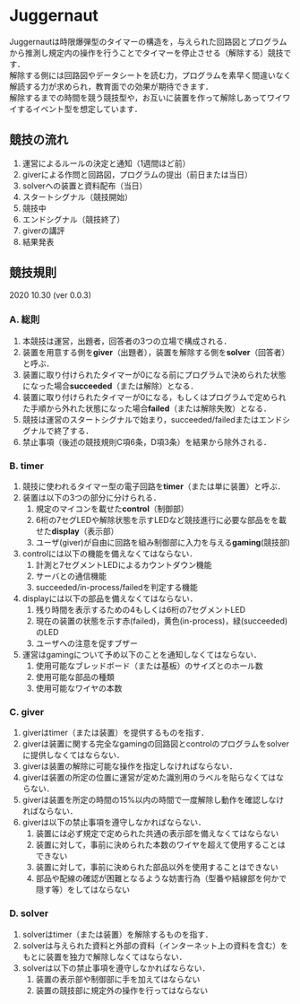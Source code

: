 # Juggernaut
Juggernautは時限爆弾型のタイマーの構造を，与えられた回路図とプログラムから推測し規定内の操作を行うことでタイマーを停止させる（解除する）競技です．  
解除する側には回路図やデータシートを読む力，プログラムを素早く間違いなく解読する力が求められ，教育面での効果が期待できます．  
解除するまでの時間を競う競技型や，お互いに装置を作って解除しあってワイワイするイベント型を想定しています．  


## 競技の流れ
1. 運営によるルールの決定と通知（1週間ほど前）
1. giverによる作問と回路図，プログラムの提出（前日または当日）
1. solverへの装置と資料配布（当日）
1. スタートシグナル（競技開始）
1. 競技中
1. エンドシグナル（競技終了）
1. giverの講評
1. 結果発表


## 競技規則
2020 10.30 (ver 0.0.3)

### A. 総則
1. 本競技は運営，出題者，回答者の3つの立場で構成される．
1. 装置を用意する側を**giver**（出題者），装置を解除する側を**solver**（回答者）と呼ぶ．
1. 装置に取り付けられたタイマーが0になる前にプログラムで決められた状態になった場合**succeeded**（または解除）となる．
1. 装置に取り付けられたタイマーが0になる，もしくはプログラムで定められた手順から外れた状態になった場合**failed**（または解除失敗）となる．
1. 競技は運営のスタートシグナルで始まり，succeeded/failedまたはエンドシグナルで終了する．
1. 禁止事項（後述の競技規則C項6条，D項3条）を結果から除外される．

### B. timer
1. 競技に使われるタイマー型の電子回路を**timer**（または単に装置）と呼ぶ．
1. 装置は以下の3つの部分に分けられる．
	1. 規定のマイコンを載せた**control**（制御部）
	1. 6桁の7セグLEDや解除状態を示すLEDなど競技進行に必要な部品をを載せた**display**（表示部）
	1. ユーザ(giver)が自由に回路を組み制御部に入力を与える**gaming**(競技部)
1. controlには以下の機能を備えなくてはならない．
	1. 計測と7セグメントLEDによるカウントダウン機能
	1. サーバとの通信機能
	1. succeeded/in-process/failedを判定する機能
1. displayには以下の部品を備えなくてはならない．
	1. 残り時間を表示するための4もしくは6桁の7セグメントLED
	1. 現在の装置の状態を示す赤(failed)，黄色(in-process)，緑(succeeded)のLED
	1. ユーザへの注意を促すブザー
1. 運営はgamingについて予め以下のことを通知しなくてはならない．
	1. 使用可能なブレッドボード（または基板）のサイズとのホール数
	1. 使用可能な部品の種類
	1. 使用可能なワイヤの本数

### C. giver
1. giverはtimer（または装置）を提供するものを指す．
1. giverは装置に関する完全なgamingの回路図とcontrolのプログラムをsolverに提供しなくてはならない．
1. giverは装置の解除に可能な操作を指定しなければならない．
1. giverは装置の所定の位置に運営が定めた識別用のラベルを貼らなくてはならない．
1. giverは装置を所定の時間の15%以内の時間で一度解除し動作を確認しなければならない．
1. giverは以下の禁止事項を遵守しなかればならない．
	1. 装置には必ず規定で定められた共通の表示部を備えなくてはならない
	1. 装置に対して，事前に決められた本数のワイヤを超えて使用することはできない
	1. 装置に対して，事前に決められた部品以外を使用することはできない
	1. 部品や配線の確認が困難となるような妨害行為（型番や結線部を何かで隠す等）をしてはならない

### D. solver
1. solverはtimer（または装置）を解除するものを指す．
1. solverは与えられた資料と外部の資料（インターネット上の資料を含む）をもとに装置を独力で解除しなくてはならない．
1. solverは以下の禁止事項を遵守しなかればならない．
	1. 装置の表示部や制御部に手を加えてはならない
	1. 装置の競技部に規定外の操作を行ってはならない







